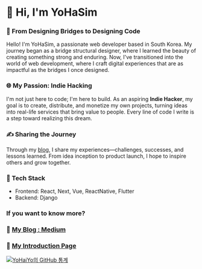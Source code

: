 # 👋 Hi, I'm YoHaSim

### 🌉 From Designing Bridges to Designing Code

Hello! I'm YoHaSim, a passionate web developer based in South Korea. My journey began as a bridge structural designer, where I learned the beauty of creating something strong and enduring. Now, I've transitioned into the world of web development, where I craft digital experiences that are as impactful as the bridges I once designed.

### 🌐 My Passion: Indie Hacking

I'm not just here to code; I'm here to build. As an aspiring **Indie Hacker**, my goal is to create, distribute, and monetize my own projects, turning ideas into real-life services that bring value to people. Every line of code I write is a step toward realizing this dream.

### ✍️ Sharing the Journey

Through my [blog](https://yohasim.medium.com/), I share my experiences—challenges, successes, and lessons learned. From idea inception to product launch, I hope to inspire others and grow together.

### 🚀 Tech Stack
- Frontend: React, Next, Vue, ReactNative, Flutter
- Backend: Django

### If you want to know more?
### 🔗 [My Blog : Medium](https://yohasim.medium.com/)
### 🔗 [My Introduction Page](https://sshdev.notion.site/a6ae4b67120c48aeb8e7aac1e4a88583)

[![YoHaiYo의 GitHub 통계](https://github-readme-stats.vercel.app/api?username=YoHaiYo&show_icons=true&theme=radical)](https://github.com/YoHaiYo)
